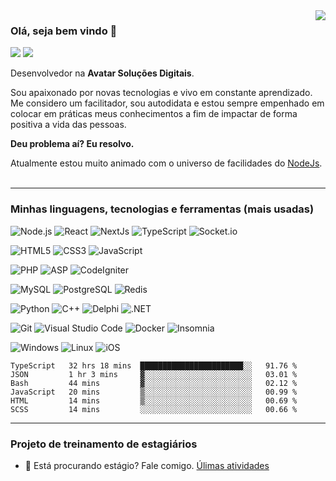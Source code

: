 <img align='right' src="https://github-readme-stats.vercel.app/api?username=leguass7&show_icons=true&title_color=783c00&text_color=af552e&icon_color=783c00&bg_color=f8efd4&cache_seconds=2300">

### Olá, seja bem vindo 👋
<img src="https://img.shields.io/static/v1?label=Overview&message=Leandro&color=f8efd4&style=for-the-badge&logo=GitHub"> <img src="https://img.shields.io/static/v1?label=Fullstack&message=DEV&color=31ac59&style=for-the-badge">

Desenvolvedor na **Avatar Soluções Digitais**.<br/>

Sou apaixonado por novas tecnologias e vivo em constante aprendizado. Me considero um facilitador, sou autodidata e estou sempre empenhado em colocar em práticas meus conhecimentos a fim de impactar de forma positiva a vida das pessoas.

**Deu problema aí? Eu resolvo.**

Atualmente estou muito animado com o universo de facilidades do [NodeJs](https://nodejs.org).<br/><br/>
<hr>

### Minhas linguagens, tecnologias e ferramentas (mais usadas)

![Node.js](https://img.shields.io/static/v1?style=for-the-badge&show_icons=true&color=339933&label=Node.js&message=high&logo=Node.js)
![React](https://img.shields.io/static/v1?style=for-the-badge&show_icons=true&color=339933&label=React&message=high&logo=React)
![NextJs](https://img.shields.io/static/v1?style=for-the-badge&show_icons=true&color=339933&label=NextJs&message=high&logo=Next.js)
![TypeScript](https://img.shields.io/static/v1?style=for-the-badge&show_icons=true&color=339933&label=TypeScript&message=high&logo=TypeScript)
![Socket.io](https://img.shields.io/static/v1?style=for-the-badge&show_icons=true&color=339933&label=Socket.io&message=high&logo=Socket.io)

![HTML5](https://img.shields.io/static/v1?style=for-the-badge&show_icons=true&color=339933&label=HTML5&message=high&logo=HTML5)
![CSS3](https://img.shields.io/static/v1?style=for-the-badge&show_icons=true&color=339933&label=CSS3&message=high&logo=CSS3)
![JavaScript](https://img.shields.io/static/v1?style=for-the-badge&show_icons=true&color=339933&label=JavaScript&message=high&logo=JavaScript)

![PHP](https://img.shields.io/static/v1?style=for-the-badge&show_icons=true&color=339933&label=PHP&message=high&logo=PHP)
![ASP](https://img.shields.io/static/v1?style=for-the-badge&show_icons=true&color=339933&label=ASP&message=high&logo=ASP)
![CodeIgniter](https://img.shields.io/static/v1?style=for-the-badge&show_icons=true&color=83ab91&label=CodeIgniter&message=medium&logo=CodeIgniter) 

![MySQL](https://img.shields.io/static/v1?style=for-the-badge&show_icons=true&color=339933&label=MySQL&message=high&logo=MySQL)
![PostgreSQL](https://img.shields.io/static/v1?style=for-the-badge&show_icons=true&color=83ab91&label=PostgreSQL&message=medium&logo=PostgreSQL)
![Redis](https://img.shields.io/static/v1?style=for-the-badge&show_icons=true&color=339933&label=Redis&message=high&logo=Redis)

![Python](https://img.shields.io/static/v1?style=for-the-badge&show_icons=true&color=83ab91&label=Python&message=medium&logo=Python)
![C++](https://img.shields.io/static/v1?style=for-the-badge&show_icons=true&color=83ab91&label=C++&message=medium&logo=C++)
![Delphi](https://img.shields.io/static/v1?style=for-the-badge&show_icons=true&color=83ab91&label=Delphi&message=medium&logo=Delphi)
![.NET](https://img.shields.io/static/v1?style=for-the-badge&show_icons=true&color=b99e55&label=.NET&message=low&logo=.NET)

![Git](https://img.shields.io/static/v1?style=for-the-badge&show_icons=true&color=339933&label=Git&message=high&logo=Git)
![Visual Studio Code](https://img.shields.io/static/v1?style=for-the-badge&show_icons=true&color=339933&label=Visual%20Studio%20Code&message=high&logo=Visual%20Studio%20Code)
![Docker](https://img.shields.io/static/v1?style=for-the-badge&show_icons=true&color=339933&label=Docker&message=high&logo=Docker)
![Insomnia](https://img.shields.io/static/v1?style=for-the-badge&show_icons=true&color=339933&label=Insomnia&message=high&logo=Insomnia) 

![Windows](https://img.shields.io/static/v1?style=for-the-badge&show_icons=true&color=339933&label=Windows&message=high&logo=Windows) 
![Linux](https://img.shields.io/static/v1?style=for-the-badge&show_icons=true&color=83ab91&label=Linux&message=medium&logo=Linux) 
![iOS](https://img.shields.io/static/v1?style=for-the-badge&show_icons=true&color=f75050&label=iOS&message=--&logo=iOS)

<!--START_SECTION:waka-->

```text
TypeScript   32 hrs 18 mins  ███████████████████████░░   91.76 %
JSON         1 hr 3 mins     ▓░░░░░░░░░░░░░░░░░░░░░░░░   03.01 %
Bash         44 mins         ▓░░░░░░░░░░░░░░░░░░░░░░░░   02.12 %
JavaScript   20 mins         ▒░░░░░░░░░░░░░░░░░░░░░░░░   00.99 %
HTML         14 mins         ▒░░░░░░░░░░░░░░░░░░░░░░░░   00.69 %
SCSS         14 mins         ░░░░░░░░░░░░░░░░░░░░░░░░░   00.66 %
```

<!--END_SECTION:waka-->

<hr>

### Projeto de treinamento de estagiários
- 👯 Está procurando estágio? Fale comigo.
[Úlimas atividades](./estagiarios.md)
<!--
Here are some ideas to get you started:

- 🔭 I’m currently working on ...
- 🌱 I’m currently learning ...
- 👯 I’m looking to collaborate on ...
- 🤔 I’m looking for help with ...
- 💬 Ask me about ...
- 📫 How to reach me: ...
- 😄 Pronouns: ...
- ⚡ Fun fact: ...
-->
